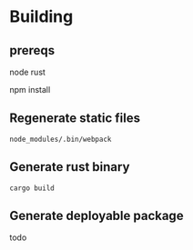 



# Building

## prereqs

node
rust

npm install 


## Regenerate static files

`node_modules/.bin/webpack`

## Generate rust binary

`cargo build`


## Generate deployable package

todo


